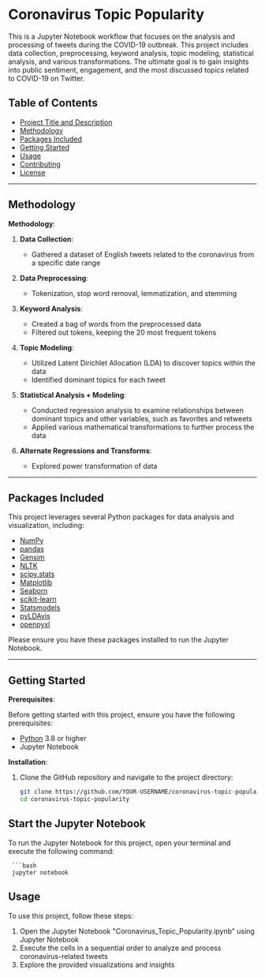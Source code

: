 # Coronavirus Topic Popularity

This is a Jupyter Notebook workflow that focuses on the analysis and processing of tweets during the COVID-19 outbreak. This project includes data collection, preprocessing, keyword analysis, topic modeling, statistical analysis, and various transformations. The ultimate goal is to gain insights into public sentiment, engagement, and the most discussed topics related to COVID-19 on Twitter.

## Table of Contents

- [Project Title and Description](#project-title-and-description)
- [Methodology](#methodology)
- [Packages Included](#packages-included)
- [Getting Started](#getting-started)
- [Usage](#usage)
- [Contributing](#contributing)
- [License](#license)

---

## Methodology

**Methodology**:

1. **Data Collection**:
   - Gathered a dataset of English tweets related to the coronavirus from a specific date range

2. **Data Preprocessing**:
   - Tokenization, stop word removal, lemmatization, and stemming

3. **Keyword Analysis**:
   - Created a bag of words from the preprocessed data
   - Filtered out tokens, keeping the 20 most frequent tokens

4. **Topic Modeling**:
   - Utilized Latent Dirichlet Allocation (LDA) to discover topics within the data
   - Identified dominant topics for each tweet

5. **Statistical Analysis + Modeling**:
   - Conducted regression analysis to examine relationships between dominant topics and other variables, such as favorites and retweets
   - Applied various mathematical transformations to further process the data

6. **Alternate Regressions and Transforms**:
   - Explored power transformation of data

---

## Packages Included

This project leverages several Python packages for data analysis and visualization, including:

- [NumPy](https://numpy.org/)
- [pandas](https://pandas.pydata.org/)
- [Gensim](https://radimrehurek.com/gensim/)
- [NLTK](https://www.nltk.org/)
- [scipy.stats](https://docs.scipy.org/doc/scipy/reference/stats.html)
- [Matplotlib](https://matplotlib.org/)
- [Seaborn](https://seaborn.pydata.org/)
- [scikit-learn](https://scikit-learn.org/)
- [Statsmodels](https://www.statsmodels.org/stable/index.html)
- [pyLDAvis](https://github.com/bmabey/pyLDAvis)
- [openpyxl](https://openpyxl.readthedocs.io/en/stable/)

Please ensure you have these packages installed to run the Jupyter Notebook.

---

## Getting Started

**Prerequisites**:

Before getting started with this project, ensure you have the following prerequisites:

- [Python](https://www.python.org/) 3.8 or higher
- Jupyter Notebook

**Installation**:

1. Clone the GitHub repository and navigate to the project directory:

   ```bash
   git clone https://github.com/YOUR-USERNAME/coronavirus-topic-popularity.git
   cd coronavirus-topic-popularity

 ## Start the Jupyter Notebook

   To run the Jupyter Notebook for this project, open your terminal and execute the following command:
   
     ```bash
     jupyter notebook
   
 ## Usage
   
   To use this project, follow these steps:
   
   1. Open the Jupyter Notebook "Coronavirus_Topic_Popularity.ipynb" using Jupyter Notebook
   2. Execute the cells in a sequential order to analyze and process coronavirus-related tweets
   3. Explore the provided visualizations and insights
